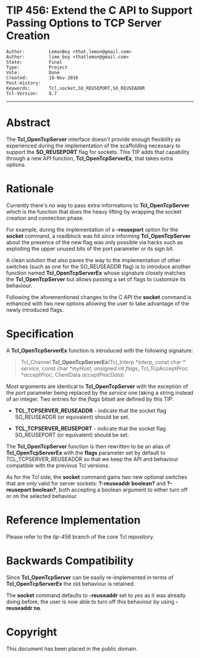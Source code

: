 # TIP 456: Extend the C API to Support Passing Options to TCP Server Creation
	Author:         LemonBoy <that.lemon@gmail.com>
	Author:         lime boy <thatlemon@gmail.com>
	State:          Final
	Type:           Project
	Vote:           Done
	Created:        18-Nov-2016
	Post-History:   
	Keywords:       Tcl,socket,SO_REUSEPORT,SO_REUSEADDR
	Tcl-Version:    8.7
-----

# Abstract

The **Tcl\_OpenTcpServer** interface doesn't provide enough flexibility as
experienced during the implementation of the scaffolding necessary to support
the **SO\_REUSEPORT** flag for sockets. This TIP adds that capability through
a new API function, **Tcl\_OpenTcpServerEx**, that takes extra options.

# Rationale

Currently there's no way to pass extra informations to **Tcl\_OpenTcpServer**
which is the function that does the heavy lifting by wrapping the socket
creation and connection phase.

For example, during the implementation of a **-reuseport** option for the
**socket** command, a roadblock was hit since informing
**Tcl\_OpenTcpServer** about the presence of the new flag was only possible
via hacks such as exploiting the upper unused bits of the port parameter or
its sign bit.

A clean solution that also paves the way to the implementation of other
switches \(such as one for the SO\_REUSEADDR flag\) is to introduce another
function named **Tcl\_OpenTcpServerEx** whose signature closely matches the
**Tcl\_OpenTcpServer** but allows passing a set of flags to customize its
behaviour.

Following the aforementioned changes to the C API the **socket** command is
enhanced with two new options allowing the user to take advantage of the newly
introduced flags.

# Specification

A **Tcl\_OpenTcpServerEx** function is introduced with the following
signature:

 > Tcl\_Channel **Tcl\_OpenTcpServerEx**\(Tcl\_Interp \*_interp_, const char \*
    _service_, const char \*_myHost_, unsigned int _flags_, 
    Tcl\_TcpAcceptProc \*_acceptProc_, ClientData _acceptProcData_\)

Most arguments are identical to **Tcl\_OpenTcpServer** with the exception of
the _port_ parameter being replaced by the _service_ one taking a string
instead of an integer.  Two entries for the _flags_ bitset are defined by this 
TIP:

 * **TCL\_TCPSERVER\_REUSEADDR** - indicate that the socket flag SO\_REUSEADDR \(or
   equivalent\) should be set.

 * **TCL\_TCPSERVER\_REUSEPORT** - indicate that the socket flag SO\_REUSEPORT \(or
   equivalent\) should be set.

The **Tcl\_OpenTcpServer** function is then rewritten to be an alias of
**Tcl\_OpenTcpServerEx** with the **flags** parameter set by default to
TCL\_TCPSERVER\_REUSEADDR so that we keep the API and behaviour compatible with the
previous Tcl versions.

As for the Tcl side, the **socket** command gains two new optional switches
that are only valid for server sockets: **?-reuseaddr boolean?** and
**?-reuseport boolean?**, both accepting a boolean argument to either turn off
or on the selected behaviour.

# Reference Implementation

Please refer to the _tip-456_ branch of the core Tcl repository.

# Backwards Compatibility

Since **Tcl\_OpenTcpServer** can be easily re-implemented in terms of 
**Tcl\_OpenTcpServerEx** the old behaviour is retained.

The **socket** command defaults to **-reuseaddr** set to _yes_ as it was
already doing before, the user is now able to turn off this behaviour by using
**-reuseaddr no**.

# Copyright

This document has been placed in the public domain.

